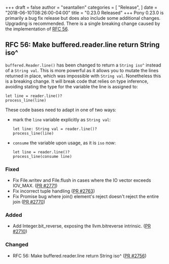 +++
draft = false
author = "seantallen"
categories = [
    "Release",
]
date = "2018-06-10T08:26:00-04:00"
title = "0.23.0 Released"
+++
Pony 0.23.0 is primarily a bug fix release but does also include some additional changes. Upgrading is recommended. There is a single breaking change caused by the implementation of [RFC 56](https://github.com/ponylang/rfcs/blob/master/text/0056-buffered-reader-line-iso.md). 

<!--more-->

## RFC 56: Make buffered.reader.line return String iso^

`buffered.Reader.line()` has been changed to return a `String iso^` instead of a `String val`. This is more powerful as it allows you to mutate the lines returned in place, which was impossible with `String val`. Nonetheless this is a breaking change. It will break code that relies on type inference, avoiding stating the type for the variable the line is assigned to:

```pony
let line = reader.line()?
process_line(line)
```

These code bases need to adapt in one of two ways:
* mark the `line` variable explicitly as `String val`:

   ```pony
   let line: String val = reader.line()?
   process_line(line)
   ```
* `consume` the variable upon usage, as it is `iso` now:

   ```pony
   let line = reader.line()?
   process_line(consume line)
   ```

### Fixed

- Fix File.writev and File.flush in cases where the IO vector exceeds IOV_MAX. ([PR #2771](https://github.com/ponylang/ponyc/pull/2771))
- Fix incorrect tuple handling ([PR #2763](https://github.com/ponylang/ponyc/pull/2763))
- Fix Promise bug where join() element's reject doesn't reject the entire join ([PR #2770](https://github.com/ponylang/ponyc/pull/2770))

### Added

- Add Integer.bit_reverse, exposing the llvm.bitreverse intrinsic. ([PR #2710](https://github.com/ponylang/ponyc/pull/2710))

### Changed

- RFC 56: Make buffered.reader.line return String iso^ ([PR #2756](https://github.com/ponylang/ponyc/pull/2756))
